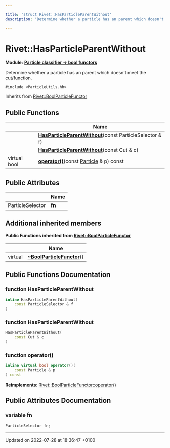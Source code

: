 ```yaml
---

title: 'struct Rivet::HasParticleParentWithout'
description: "Determine whether a particle has an parent which doesn't meet the cut/function. "

---
```


# Rivet::HasParticleParentWithout

**Module:** **[Particle classifier -> bool functors](/documentation/code/modules/group__particleutils__p2bool/)**



Determine whether a particle has an parent which doesn't meet the cut/function. 


`#include <ParticleUtils.hh>`

Inherits from [Rivet::BoolParticleFunctor](/documentation/code/classes/structrivet_1_1boolparticlefunctor/)

## Public Functions

|                | Name           |
| -------------- | -------------- |
| | **[HasParticleParentWithout](/documentation/code/classes/structrivet_1_1hasparticleparentwithout/#function-hasparticleparentwithout)**(const ParticleSelector & f) |
| | **[HasParticleParentWithout](/documentation/code/classes/structrivet_1_1hasparticleparentwithout/#function-hasparticleparentwithout)**(const Cut & c) |
| virtual bool | **[operator()](/documentation/code/classes/structrivet_1_1hasparticleparentwithout/#function-operator())**(const <a href="/documentation/code/classes/classrivet_1_1particle/">Particle</a> & p) const |

## Public Attributes

|                | Name           |
| -------------- | -------------- |
| ParticleSelector | **[fn](/documentation/code/classes/structrivet_1_1hasparticleparentwithout/#variable-fn)**  |

## Additional inherited members

**Public Functions inherited from [Rivet::BoolParticleFunctor](/documentation/code/classes/structrivet_1_1boolparticlefunctor/)**

|                | Name           |
| -------------- | -------------- |
| virtual | **[~BoolParticleFunctor](/documentation/code/classes/structrivet_1_1boolparticlefunctor/#function-~boolparticlefunctor)**() |


## Public Functions Documentation

### function HasParticleParentWithout

```cpp
inline HasParticleParentWithout(
    const ParticleSelector & f
)
```


### function HasParticleParentWithout

```cpp
HasParticleParentWithout(
    const Cut & c
)
```


### function operator()

```cpp
inline virtual bool operator()(
    const Particle & p
) const
```


**Reimplements**: [Rivet::BoolParticleFunctor::operator()](/documentation/code/classes/structrivet_1_1boolparticlefunctor/#function-operator())


## Public Attributes Documentation

### variable fn

```cpp
ParticleSelector fn;
```


-------------------------------

Updated on 2022-07-28 at 18:36:47 +0100
